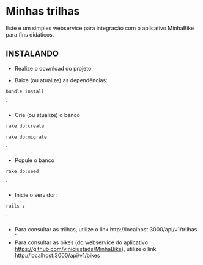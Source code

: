 # Minhas trilhas

Este é um simples webservice para integração com o aplicativo MinhaBike para fins didáticos.

## INSTALANDO

* Realize o download do projeto

* Baixe (ou atualize) as dependências:
```bash
bundle install
```
`
* Crie (ou atualize) o banco
```bash
rake db:create
```
```bash
rake db:migrate
```
`
* Popule o banco
```bash
rake db:seed
```
`
* Inicie o servidor:
```bash
rails s
```
`
* Para consultar as trilhas, utilize o link
http://localhost:3000/api/v1/trilhas
`
* Para consultar as bikes (do webservice do aplicativo https://github.com/viniciustads/MinhaBike), utilize o link
http://localhost:3000/api/v1/bikes
